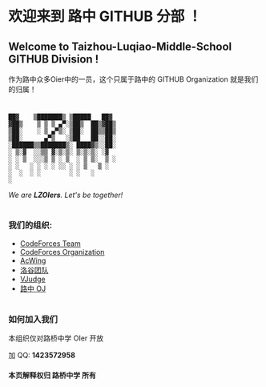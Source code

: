 # 欢迎来到 路中 GITHUB 分部 ！

## Welcome to Taizhou-Luqiao-Middle-School GITHUB Division !

作为路中众多Oier中的一员，这个只属于路中的 GITHUB Organization 就是我们的归属！

#

```
██▓    ▒███████▒ ▒█████   ██▓
▓██▒    ▒ ▒ ▒ ▄▀░▒██▒  ██▒▓██▒
▒██░    ░ ▒ ▄▀▒░ ▒██░  ██▒▒██▒
▒██░      ▄▀▒   ░▒██   ██░░██░
░██████▒▒███████▒░ ████▓▒░░██░
░ ▒░▓  ░░▒▒ ▓░▒░▒░ ▒░▒░▒░ ░▓
░ ░ ▒  ░░░▒ ▒ ░ ▒  ░ ▒ ▒░  ▒ ░
░ ░   ░ ░ ░ ░ ░░ ░ ░ ▒   ▒ ░
░  ░  ░ ░        ░ ░   ░
░
```

_We are **LZOIers**. Let's be together!_

#

### 我们的组织:

- [CodeForces Team](https://codeforces.com/team/105546)
- [CodeForces Organization](https://codeforces.com/ratings/organization/34001)
- [AcWing](https://www.acwing.com/user/security/school_verify/ac_stars/)
- [洛谷团队](https://www.luogu.com.cn/team/46111)
- [VJudge](https://vjudge.net/group/lzoi)
- [路中 OJ](http://120.48.149.4:8888)

#

### 如何加入我们

本组织仅对路桥中学 OIer 开放

加 QQ: **1423572958**

#### 本页解释权归 路桥中学 所有

